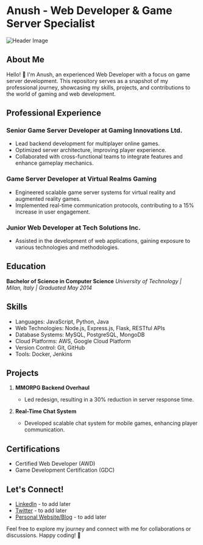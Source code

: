 # Anush - Web Developer & Game Server Specialist

![Header Image](link-to-header-image.png)

## About Me
Hello! 👋 I'm Anush, an experienced Web Developer with a focus on game server development. This repository serves as a snapshot of my professional journey, showcasing my skills, projects, and contributions to the world of gaming and web development.

## Professional Experience

### Senior Game Server Developer at Gaming Innovations Ltd.
- Lead backend development for multiplayer online games.
- Optimized server architecture, improving player experience.
- Collaborated with cross-functional teams to integrate features and enhance gameplay mechanics.

### Game Server Developer at Virtual Realms Gaming
- Engineered scalable game server systems for virtual reality and augmented reality games.
- Implemented real-time communication protocols, contributing to a 15% increase in user engagement.

### Junior Web Developer at Tech Solutions Inc.
- Assisted in the development of web applications, gaining exposure to various technologies and methodologies.

## Education
**Bachelor of Science in Computer Science**
*University of Technology | Milan, Italy | Graduated May 2014*

## Skills
- Languages: JavaScript, Python, Java
- Web Technologies: Node.js, Express.js, Flask, RESTful APIs
- Database Systems: MySQL, PostgreSQL, MongoDB
- Cloud Platforms: AWS, Google Cloud Platform
- Version Control: Git, GitHub
- Tools: Docker, Jenkins

## Projects
1. **MMORPG Backend Overhaul**
   - Led redesign, resulting in a 30% reduction in server response time.

2. **Real-Time Chat System**
   - Developed scalable chat system for mobile games, enhancing player communication.

## Certifications
- Certified Web Developer (AWD)
- Game Development Certification (GDC)

## Let's Connect! 
- [LinkedIn](https://www.linkedin.com/in/your-linkedin-profile) - to add later
- [Twitter](https://twitter.com/your-twitter-handle) - to add later
- [Personal Website/Blog](https://www.yourwebsite.com) - to add later

Feel free to explore my journey and connect with me for collaborations or discussions. Happy coding! 🚀
